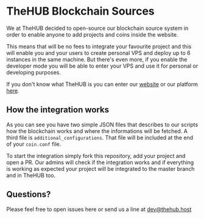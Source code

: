 # TheHUB Blockchain Sources

We at TheHUB decided to open-source our blockchain source system in order to enable anyone to add projects and coins inside the website.

This means that will be no fees to integrate your favourite project and this will enable you and your users to create personal VPS and deploy up to 6 instances in the same machine.
But there's even more, if you enable the developer mode you will be able to enter your VPS and use it for personal or developing purposes.

If you don't know what TheHUB is you can enter our [website](https://thehub.host) or our platform [here](https://app.thehub.host).

## How the integration works

As you can see you have two simple JSON files that describes to our scripts how the blockchain works and where the informations will be fetched. A third file is `additional_configurations`. That file will be included at the end of your `coin.conf` file.

To start the integration simply fork this repository, add your project and open a PR. Our admins will check if the integration works and if everything is working as expected your project will be integrated to the master branch and in TheHUB too.

## Questions?

Please feel free to open issues here or send us a line at dev@thehub.host
